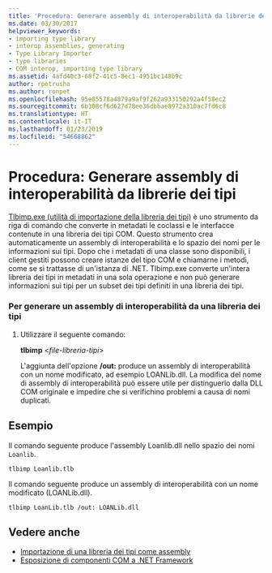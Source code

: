 ```yaml
---
title: 'Procedura: Generare assembly di interoperabilità da librerie dei tipi'
ms.date: 03/30/2017
helpviewer_keywords:
- importing type library
- interop assemblies, generating
- Type Library Importer
- type libraries
- COM interop, importing type library
ms.assetid: 4afd40c3-68f2-41c5-8ec1-4951bc148b9c
author: rpetrusha
ms.author: ronpet
ms.openlocfilehash: 95e85578a4879a9af9f262a933150292a4f58ec2
ms.sourcegitcommit: 6b308cf6d627d78ee36dbbae8972a310ac7fd6c8
ms.translationtype: HT
ms.contentlocale: it-IT
ms.lasthandoff: 01/23/2019
ms.locfileid: "54668862"
---
```

# <a name="how-to-generate-interop-assemblies-from-type-libraries"></a>Procedura: Generare assembly di interoperabilità da librerie dei tipi
[Tlbimp.exe (utilità di importazione della libreria dei tipi)](../../../docs/framework/tools/tlbimp-exe-type-library-importer.md) è uno strumento da riga di comando che converte in metadati le coclassi e le interfacce contenute in una libreria dei tipi COM. Questo strumento crea automaticamente un assembly di interoperabilità e lo spazio dei nomi per le informazioni sui tipi. Dopo che i metadati di una classe sono disponibili, i client gestiti possono creare istanze del tipo COM e chiamarne i metodi, come se si trattasse di un'istanza di .NET. Tlbimp.exe converte un'intera libreria dei tipi in metadati in una sola operazione e non può generare informazioni sui tipi per un subset dei tipi definiti in una libreria dei tipi.  
  
### <a name="to-generate-an-interop-assembly-from-a-type-library"></a>Per generare un assembly di interoperabilità da una libreria dei tipi  
  
1.  Utilizzare il seguente comando:  
  
     **tlbimp** \<*file-libreria-tipi*>  
  
     L'aggiunta dell'opzione **/out:** produce un assembly di interoperabilità con un nome modificato, ad esempio LOANLib.dll. La modifica del nome di assembly di interoperabilità può essere utile per distinguerlo dalla DLL COM originale e impedire che si verifichino problemi a causa di nomi duplicati.  
  
## <a name="example"></a>Esempio  
 Il comando seguente produce l'assembly Loanlib.dll nello spazio dei nomi `Loanlib`.  
  
```  
tlbimp Loanlib.tlb  
```  
  
 Il comando seguente produce un assembly di interoperabilità con un nome modificato (LOANLib.dll).  
  
```  
tlbimp LoanLib.tlb /out: LOANLib.dll  
```  
  
## <a name="see-also"></a>Vedere anche
- [Importazione di una libreria dei tipi come assembly](../../../docs/framework/interop/importing-a-type-library-as-an-assembly.md)
- [Esposizione di componenti COM a .NET Framework](../../../docs/framework/interop/exposing-com-components.md)
